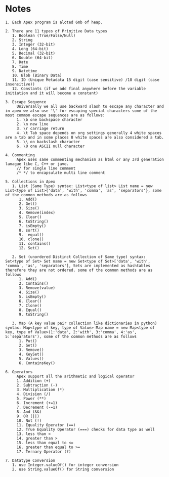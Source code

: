 # Notes

    1. Each Apex program is aloted 6mb of heap.
    
    2. There are 11 types of Primitive Data types
       1. Boolean (True/False/Null)
       2. String
       3. Integer (32-bit)
       4. Long (64-bit)
       5. Decimal (32-bit)
       6. Double (64-bit)
       7. Date
       8. Time
       9. Datetime
       10. Blob (Binary Data)
       11. ID (Unique Metadata 15 digit (case sensitive) /18 digit (case insensitive))
       12. Constants (if we add final anywhere before the variable initiation and it will become a constant)
    
    3. Escape Sequence
         Universally we all use backward slash to escape any character and in apex we also use '\' for escaping special characters some of the most common escape sequences are as follows:
         1. \b one backspace character
         2. \n new line
         3. \r carriage return
         4. \t Tab space depends on org settings generally 4 white spaces are a tab and in some places 8 white spaces are also considered a tab.
         5. \\ on backslash character 
         6. \0 one ASCII null character
    
    4. Commenting
         Apex uses same commenting mechanism as html or any 3rd generation lanague like C, C++ or jave.
         // for single line comment
         /* */ to encapsulate multi line comment

    5. Collections in Apex
       1. List (Same Type) syntax: List<type of list> List name = new List<type of List>{'data', 'with', 'comma', 'as', 'separators'}, some of the common methods are as follows
          1. Add()
          2. Get()
          3. Size()
          4. Remove(index)
          5. Clear()
          6. toString()
          7. isEmpty()
          8. sort()
          9.  equal()
          10. clone()
          11. contains()
          12. Set()
       
       2. Set (unordered Distinct Collection of Same type) syntax: Set<type of Set> Set name = new Set<type of Set>['data', 'with', 'comma', 'as', 'separators'], Sets are implemented as hashtables therefore they are not ordered. some of the common methods are as follows
          1. Add()
          2. Contains()
          3. Remove(value)
          4. Size()
          5. isEmpty()
          6. Clear()
          7. Clone()
          8. Equal()
          9. toString()
       
       3. Map (A key value pair collection like dictionaries in python) syntax: Map<type of key, type of Value> Map name = new Map<type of key, type of Value>(1:'data', 2:'with', 3:'comma', 4:'as', 5:'separators'), some of the common methods are as follows
          1. Put()
          2. Get()
          3. Remove()
          4. KeySet()
          5. Values()
          6. ContainsKey()
    
    6. Operators
         Apex support all the arithmetic and logical operator
         1. Addition (+)
         2. Subtraction (-)
         3. Multiplication (*)
         4. Division (/)
         5. Power (**)
         6. Increment (+=1)
         7. Decrement (-=1)
         8. And (&&)
         9. OR (||)
         10. Not (!)
         11. Equality Operator (==)
         12. True Equality Operator (===) checks for data type as well
         13. less than <
         14. greater than >
         15. less than equal to <=
         16. greater than equal to >=
         17. Ternary Operator (?)
    
    7. Datatype Conversion
       1. use Integer.valueOf() for integer conversion
       2. use String.valueOf() for String conversion